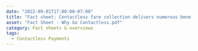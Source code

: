 ```yaml
---
date: "2022-09-01T17:00:00-07:00"
title: "Fact sheet: Contactless fare collection delivers numerous benefits to both transit providers and riders"
asset: "Fact Sheet - Why Go Contactless.pdf"
category: Fact sheets & overviews
tags:
  - Contactless Payments
---
```

